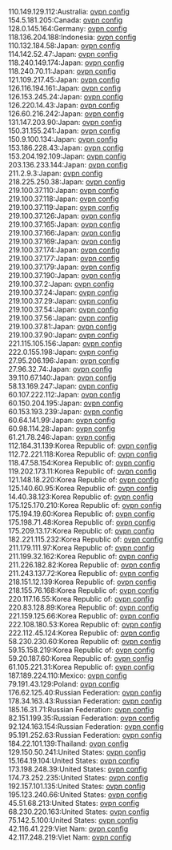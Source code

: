 110.149.129.112:Australia: [ovpn config](vpn/110_149_129_112.ovpn)  
154.5.181.205:Canada: [ovpn config](vpn/154_5_181_205.ovpn)  
128.0.145.164:Germany: [ovpn config](vpn/128_0_145_164.ovpn)  
118.136.204.188:Indonesia: [ovpn config](vpn/118_136_204_188.ovpn)  
110.132.184.58:Japan: [ovpn config](vpn/110_132_184_58.ovpn)  
114.142.52.47:Japan: [ovpn config](vpn/114_142_52_47.ovpn)  
118.240.149.174:Japan: [ovpn config](vpn/118_240_149_174.ovpn)  
118.240.70.11:Japan: [ovpn config](vpn/118_240_70_11.ovpn)  
121.109.217.45:Japan: [ovpn config](vpn/121_109_217_45.ovpn)  
126.116.194.161:Japan: [ovpn config](vpn/126_116_194_161.ovpn)  
126.153.245.24:Japan: [ovpn config](vpn/126_153_245_24.ovpn)  
126.220.14.43:Japan: [ovpn config](vpn/126_220_14_43.ovpn)  
126.60.216.242:Japan: [ovpn config](vpn/126_60_216_242.ovpn)  
131.147.203.90:Japan: [ovpn config](vpn/131_147_203_90.ovpn)  
150.31.155.241:Japan: [ovpn config](vpn/150_31_155_241.ovpn)  
150.9.100.134:Japan: [ovpn config](vpn/150_9_100_134.ovpn)  
153.186.228.43:Japan: [ovpn config](vpn/153_186_228_43.ovpn)  
153.204.192.109:Japan: [ovpn config](vpn/153_204_192_109.ovpn)  
203.136.233.144:Japan: [ovpn config](vpn/203_136_233_144.ovpn)  
211.2.9.3:Japan: [ovpn config](vpn/211_2_9_3.ovpn)  
218.225.250.38:Japan: [ovpn config](vpn/218_225_250_38.ovpn)  
219.100.37.110:Japan: [ovpn config](vpn/219_100_37_110.ovpn)  
219.100.37.118:Japan: [ovpn config](vpn/219_100_37_118.ovpn)  
219.100.37.119:Japan: [ovpn config](vpn/219_100_37_119.ovpn)  
219.100.37.126:Japan: [ovpn config](vpn/219_100_37_126.ovpn)  
219.100.37.165:Japan: [ovpn config](vpn/219_100_37_165.ovpn)  
219.100.37.166:Japan: [ovpn config](vpn/219_100_37_166.ovpn)  
219.100.37.169:Japan: [ovpn config](vpn/219_100_37_169.ovpn)  
219.100.37.174:Japan: [ovpn config](vpn/219_100_37_174.ovpn)  
219.100.37.177:Japan: [ovpn config](vpn/219_100_37_177.ovpn)  
219.100.37.179:Japan: [ovpn config](vpn/219_100_37_179.ovpn)  
219.100.37.190:Japan: [ovpn config](vpn/219_100_37_190.ovpn)  
219.100.37.2:Japan: [ovpn config](vpn/219_100_37_2.ovpn)  
219.100.37.24:Japan: [ovpn config](vpn/219_100_37_24.ovpn)  
219.100.37.29:Japan: [ovpn config](vpn/219_100_37_29.ovpn)  
219.100.37.54:Japan: [ovpn config](vpn/219_100_37_54.ovpn)  
219.100.37.56:Japan: [ovpn config](vpn/219_100_37_56.ovpn)  
219.100.37.81:Japan: [ovpn config](vpn/219_100_37_81.ovpn)  
219.100.37.90:Japan: [ovpn config](vpn/219_100_37_90.ovpn)  
221.115.105.156:Japan: [ovpn config](vpn/221_115_105_156.ovpn)  
222.0.155.198:Japan: [ovpn config](vpn/222_0_155_198.ovpn)  
27.95.206.196:Japan: [ovpn config](vpn/27_95_206_196.ovpn)  
27.96.32.74:Japan: [ovpn config](vpn/27_96_32_74.ovpn)  
39.110.67.140:Japan: [ovpn config](vpn/39_110_67_140.ovpn)  
58.13.169.247:Japan: [ovpn config](vpn/58_13_169_247.ovpn)  
60.107.222.112:Japan: [ovpn config](vpn/60_107_222_112.ovpn)  
60.150.204.195:Japan: [ovpn config](vpn/60_150_204_195.ovpn)  
60.153.193.239:Japan: [ovpn config](vpn/60_153_193_239.ovpn)  
60.64.141.99:Japan: [ovpn config](vpn/60_64_141_99.ovpn)  
60.98.114.28:Japan: [ovpn config](vpn/60_98_114_28.ovpn)  
61.21.78.246:Japan: [ovpn config](vpn/61_21_78_246.ovpn)  
112.184.31.139:Korea Republic of: [ovpn config](vpn/112_184_31_139.ovpn)  
112.72.221.118:Korea Republic of: [ovpn config](vpn/112_72_221_118.ovpn)  
118.47.58.154:Korea Republic of: [ovpn config](vpn/118_47_58_154.ovpn)  
119.202.173.11:Korea Republic of: [ovpn config](vpn/119_202_173_11.ovpn)  
121.148.18.220:Korea Republic of: [ovpn config](vpn/121_148_18_220.ovpn)  
125.140.60.95:Korea Republic of: [ovpn config](vpn/125_140_60_95.ovpn)  
14.40.38.123:Korea Republic of: [ovpn config](vpn/14_40_38_123.ovpn)  
175.125.170.210:Korea Republic of: [ovpn config](vpn/175_125_170_210.ovpn)  
175.194.19.60:Korea Republic of: [ovpn config](vpn/175_194_19_60.ovpn)  
175.198.71.48:Korea Republic of: [ovpn config](vpn/175_198_71_48.ovpn)  
175.209.13.17:Korea Republic of: [ovpn config](vpn/175_209_13_17.ovpn)  
182.221.115.232:Korea Republic of: [ovpn config](vpn/182_221_115_232.ovpn)  
211.179.111.97:Korea Republic of: [ovpn config](vpn/211_179_111_97.ovpn)  
211.199.32.162:Korea Republic of: [ovpn config](vpn/211_199_32_162.ovpn)  
211.226.182.82:Korea Republic of: [ovpn config](vpn/211_226_182_82.ovpn)  
211.243.137.72:Korea Republic of: [ovpn config](vpn/211_243_137_72.ovpn)  
218.151.12.139:Korea Republic of: [ovpn config](vpn/218_151_12_139.ovpn)  
218.155.76.168:Korea Republic of: [ovpn config](vpn/218_155_76_168.ovpn)  
220.117.16.55:Korea Republic of: [ovpn config](vpn/220_117_16_55.ovpn)  
220.83.128.89:Korea Republic of: [ovpn config](vpn/220_83_128_89.ovpn)  
221.159.125.66:Korea Republic of: [ovpn config](vpn/221_159_125_66.ovpn)  
222.108.180.53:Korea Republic of: [ovpn config](vpn/222_108_180_53.ovpn)  
222.112.45.124:Korea Republic of: [ovpn config](vpn/222_112_45_124.ovpn)  
58.230.230.60:Korea Republic of: [ovpn config](vpn/58_230_230_60.ovpn)  
59.15.158.219:Korea Republic of: [ovpn config](vpn/59_15_158_219.ovpn)  
59.20.187.60:Korea Republic of: [ovpn config](vpn/59_20_187_60.ovpn)  
61.105.221.31:Korea Republic of: [ovpn config](vpn/61_105_221_31.ovpn)  
187.189.224.110:Mexico: [ovpn config](vpn/187_189_224_110.ovpn)  
79.191.43.129:Poland: [ovpn config](vpn/79_191_43_129.ovpn)  
176.62.125.40:Russian Federation: [ovpn config](vpn/176_62_125_40.ovpn)  
178.34.163.43:Russian Federation: [ovpn config](vpn/178_34_163_43.ovpn)  
185.16.31.71:Russian Federation: [ovpn config](vpn/185_16_31_71.ovpn)  
82.151.199.35:Russian Federation: [ovpn config](vpn/82_151_199_35.ovpn)  
92.124.163.154:Russian Federation: [ovpn config](vpn/92_124_163_154.ovpn)  
95.191.252.63:Russian Federation: [ovpn config](vpn/95_191_252_63.ovpn)  
184.22.101.139:Thailand: [ovpn config](vpn/184_22_101_139.ovpn)  
129.150.50.241:United States: [ovpn config](vpn/129_150_50_241.ovpn)  
15.164.19.104:United States: [ovpn config](vpn/15_164_19_104.ovpn)  
173.198.248.39:United States: [ovpn config](vpn/173_198_248_39.ovpn)  
174.73.252.235:United States: [ovpn config](vpn/174_73_252_235.ovpn)  
192.157.101.135:United States: [ovpn config](vpn/192_157_101_135.ovpn)  
195.123.240.66:United States: [ovpn config](vpn/195_123_240_66.ovpn)  
45.51.68.213:United States: [ovpn config](vpn/45_51_68_213.ovpn)  
68.230.220.163:United States: [ovpn config](vpn/68_230_220_163.ovpn)  
75.142.5.100:United States: [ovpn config](vpn/75_142_5_100.ovpn)  
42.116.41.229:Viet Nam: [ovpn config](vpn/42_116_41_229.ovpn)  
42.117.248.219:Viet Nam: [ovpn config](vpn/42_117_248_219.ovpn)  
